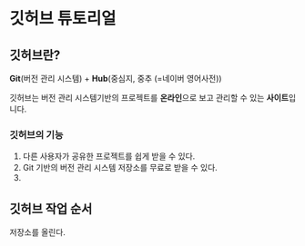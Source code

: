 # 깃허브 튜토리얼

## 깃허브란?
<b>Git</b>(버전 관리 시스템) + <b>Hub</b>(중심지, 중추 (=네이버 영어사전))

깃허브는 버전 관리 시스템기반의 프로젝트를 <b>온라인</b>으로 보고 관리할 수 있는 <b>사이트</b>입니다.

### 깃허브의 기능
1. 다른 사용자가 공유한 프로젝트를 쉽게 받을 수 있다.
2. Git 기반의 버전 관리 시스템 저장소를 무료로 받을 수 있다.
3. 

## 깃허브 작업 순서

저장소를 올린다.

<!--stackedit_data:
eyJoaXN0b3J5IjpbLTk1ODM5OTMxNiwtMTUwNjQwNzA0MCwxND
I1NzIxODQyLDIwNjk3MjY5NTBdfQ==
-->